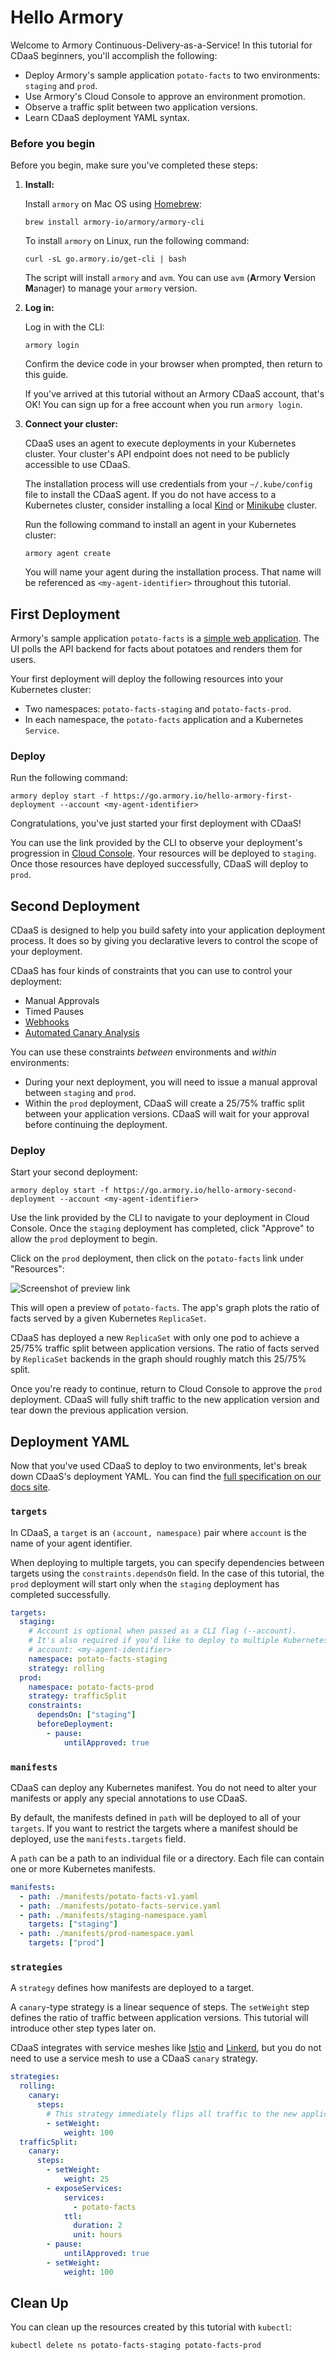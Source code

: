# Hello Armory

Welcome to Armory Continuous-Delivery-as-a-Service! In this tutorial for CDaaS beginners, you'll accomplish the following:

- Deploy Armory's sample application `potato-facts` to two environments: `staging` and `prod`.
- Use Armory's Cloud Console to approve an environment promotion.
- Observe a traffic split between two application versions.
- Learn CDaaS deployment YAML syntax.

### Before you begin

Before you begin, make sure you've completed these steps:

1. **Install:**

   Install `armory` on Mac OS using [Homebrew](https://brew.sh/):

    ```shell
   brew install armory-io/armory/armory-cli
   ```

   To install `armory` on Linux, run the following command:

    ```shell
    curl -sL go.armory.io/get-cli | bash
    ```

   The script will install `armory` and `avm`. You can use `avm` (**A**rmory **V**ersion **M**anager) to manage your `armory` version.


3. **Log in:**
    
    Log in with the CLI:

    ```shell
    armory login
    ```
    
    Confirm the device code in your browser when prompted, then return to this guide. 

    If you've arrived at this tutorial without an Armory CDaaS account, that's OK! You can sign up for a free account when you run `armory login`.


5. **Connect your cluster:**

   CDaaS uses an agent to execute deployments in your Kubernetes cluster. Your cluster's API endpoint does not need
   to be publicly accessible to use CDaaS. 

   The installation process will use credentials from your `~/.kube/config` file to install the CDaaS agent. If you
   do not have access to a Kubernetes cluster, consider installing a 
   local [Kind](https://kind.sigs.k8s.io/docs/user/quick-start/) or [Minikube](https://minikube.sigs.k8s.io/docs/start/) cluster.

   Run the following command to install an agent in your Kubernetes cluster:

    ```shell
    armory agent create
    ```

   You will name your agent during the installation process. That name will be referenced as `<my-agent-identifier>` throughout this tutorial.

## First Deployment

Armory's sample application `potato-facts` is a [simple web application](https://github.com/armory-io/potato-facts-go). 
The UI polls the API backend for facts about potatoes and renders them for users.

Your first deployment will deploy the following resources into your Kubernetes cluster:
- Two namespaces: `potato-facts-staging` and `potato-facts-prod`.
- In each namespace, the `potato-facts` application and a Kubernetes `Service`.

### Deploy

Run the following command:

```shell
armory deploy start -f https://go.armory.io/hello-armory-first-deployment --account <my-agent-identifier>
```

Congratulations, you've just started your first deployment with CDaaS! 

You can use the link provided by the CLI to observe your deployment's progression in [Cloud Console](https://console.cloud.armory.io/deployments). 
Your resources will be deployed to `staging`. Once those resources have deployed successfully, CDaaS will deploy to `prod`.

## Second Deployment

CDaaS is designed to help you build safety into your application deployment process. It does so by giving you 
declarative levers to control the scope of your deployment. 

CDaaS has four kinds of constraints that you can use to control your deployment:

- Manual Approvals
- Timed Pauses
- [Webhooks](https://docs.armory.io/cd-as-a-service/tasks/webhook-approval/)
- [Automated Canary Analysis](https://docs.armory.io/cd-as-a-service/setup/canary/)

You can use these constraints _between_ environments and _within_ environments:

- During your next deployment, you will need to issue a manual approval between `staging` and `prod`. 
- Within the `prod` deployment, CDaaS will create a 25/75% traffic split between your application versions. CDaaS will wait for your approval before continuing the deployment.

### Deploy

Start your second deployment:

```shell
armory deploy start -f https://go.armory.io/hello-armory-second-deployment --account <my-agent-identifier>
```

Use the link provided by the CLI to navigate to your deployment in Cloud Console. Once the `staging` deployment has completed, click "Approve" to allow the `prod` deployment to begin.

Click on the `prod` deployment, then click on the `potato-facts` link under "Resources":

![Screenshot of preview link](./assets/preview.png)

This will open a preview of `potato-facts`. The app's graph plots the ratio of facts served by a given Kubernetes `ReplicaSet`.

CDaaS has deployed a new `ReplicaSet` with only one pod to achieve a 25/75% traffic split between application versions. The ratio of facts served by `ReplicaSet` backends in the graph 
should roughly match this 25/75% split.

Once you're ready to continue, return to Cloud Console to approve the `prod` deployment. CDaaS will fully shift traffic to the new
application version and tear down the previous application version.

## Deployment YAML

Now that you've used CDaaS to deploy to two environments, let's break down CDaaS's deployment YAML. You can find 
the [full specification on our docs site](https://docs.armory.io/cd-as-a-service/reference/ref-deployment-file/#sections).

### `targets`

In CDaaS, a `target` is an `(account, namespace)` pair where `account` is the name of your agent identifier.

When deploying to multiple targets, you can specify dependencies between targets
using the `constraints.dependsOn` field. In the case of this tutorial, the `prod` deployment will start only when the `staging`
deployment has completed successfully.

```yaml
targets:
  staging:
    # Account is optional when passed as a CLI flag (--account).
    # It's also required if you'd like to deploy to multiple Kubernetes clusters.
    # account: <my-agent-identifier> 
    namespace: potato-facts-staging
    strategy: rolling
  prod:
    namespace: potato-facts-prod
    strategy: trafficSplit
    constraints:
      dependsOn: ["staging"]
      beforeDeployment:
        - pause:
            untilApproved: true
```

### `manifests`

CDaaS can deploy any Kubernetes manifest. You do not need to alter your manifests or apply any special annotations to use CDaaS.

By default, the manifests defined in `path` will be deployed to all of your `targets`. If you want to restrict the targets where a manifest
should be deployed, use the `manifests.targets` field.

A `path` can be a path to an individual file or a directory. Each file can contain one or more Kubernetes manifests.

```yaml
manifests:
  - path: ./manifests/potato-facts-v1.yaml
  - path: ./manifests/potato-facts-service.yaml
  - path: ./manifests/staging-namespace.yaml
    targets: ["staging"]
  - path: ./manifests/prod-namespace.yaml
    targets: ["prod"]
```

### `strategies`

A `strategy` defines how manifests are deployed to a target.

A `canary`-type strategy is a linear sequence of steps. The `setWeight` step defines the ratio of traffic
between application versions. This tutorial will introduce other step types later on.

CDaaS integrates with service meshes like [Istio](https://docs.armory.io/cd-as-a-service/tasks/deploy/traffic-management/istio/) 
and [Linkerd](https://docs.armory.io/cd-as-a-service/tasks/deploy/traffic-management/linkerd/), 
but you do not need to use a service mesh to use a CDaaS `canary` strategy.

```yaml
strategies:
  rolling:
    canary:
      steps:
        # This strategy immediately flips all traffic to the new application version.
        - setWeight:
            weight: 100
  trafficSplit:
    canary:
      steps:
        - setWeight:
            weight: 25
        - exposeServices:
            services:
              - potato-facts
            ttl:
              duration: 2
              unit: hours
        - pause:
            untilApproved: true
        - setWeight:
            weight: 100
```

## Clean Up

You can clean up the resources created by this tutorial with `kubectl`:

```shell
kubectl delete ns potato-facts-staging potato-facts-prod
```

